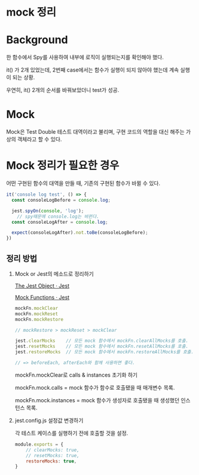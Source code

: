 # mock 정리

# Background

한 함수에서 Spy를 사용하여 내부에 로직이 실행되는지를 확인해야 했다.

it() 가 2개 있었는데, 2번째 case에서는 함수가 실행이 되지 않아야 했는데 계속 실행이 되는 상황.

우연히, it() 2개의 순서를 바꿔보았더니 test가 성공.

# Mock

Mock은 Test Double 테스트 대역이라고 불리며, 구현 코드의 역할을 대신 해주는 가상의 객체라고 할 수 있다.

# Mock 정리가 필요한 경우

어떤 구현된 함수의 대역을 만들 때, 기존의 구현된 함수가 바뀔 수 있다.

```jsx
it('console log test', () => {
  const consoleLogBefore = console.log;

  jest.spyOn(console, 'log');
	// spy때문에 console.log는 바뀐다.
  const consoleLogAfter = console.log;

  expect(consoleLogAfter).not.toBe(consoleLogBefore);
})
```

## 정리 방법

1. Mock or Jest의 메소드로 정리하기
    
    [The Jest Object · Jest](https://jestjs.io/docs/jest-object)
    
    [Mock Functions · Jest](https://jestjs.io/docs/mock-function-api)
    
    ```jsx
    mockFn.mockClear
    mockFn.mockReset
    mockFn.mockRestore
    
    // mockRestore > mockReset > mockClear
    
    jest.clearMocks    // 모든 mock 함수에서 mockFn.clearAllMocks를 호출.
    jest.resetMocks    // 모든 mock 함수에서 mockFn.resetAllMocks를 호출.
    jest.restoreMocks  // 모든 mock 함수에서 mockFn.restoreAllMocks를 호출.
    
    // => beforeEach, afterEach와 함께 사용하면 좋다.
    ```
    
    mockFn.mockClear로 calls & instances 초기화 하기
    
    mockFn.mock.calls = mock 함수가 함수로 호출됐을 때 매개변수 목록.
    
    mockFn.mock.instances = mock 함수가 생성자로 호출됐을 때 생성했던 인스턴스 목록.
    
2. jest.config.js 설정값 변경하기
    
    각 테스트 케이스를 실행하기 전에 호출할 것을 설정.
    
    ```jsx
    module.exports = {
    	// clearMocks: true,
    	// resetMocks: true,
    	restoreMocks: true,
    }
    ```